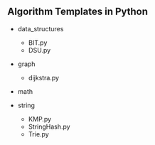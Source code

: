 ## Algorithm Templates in Python

- data_structures
    - BIT.py
    - DSU.py

- graph
    - dijkstra.py

- math

- string
    - KMP.py
    - StringHash.py
    - Trie.py
